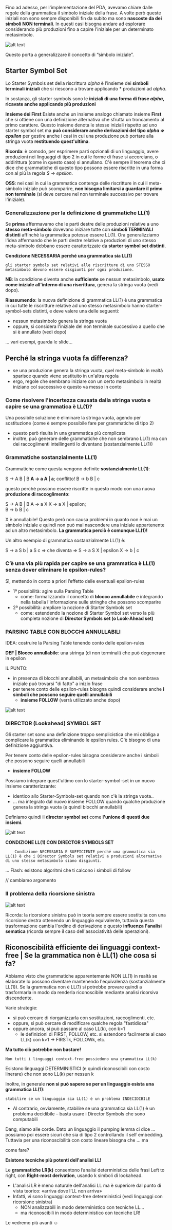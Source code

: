 Fino ad adesso, per l'implementazione del PDA, avevamo chiare dalle regole della grammatica il simbolo iniziale della frase. A volte però queste iniziali non sono sempre disponibili fin da subito ma sono __nascoste da dei simboli NON terminali__. In questi casi bisogna andare ad esplorare considerando più produzioni fino a capire l'iniziale per un determinato metasimbolo.

![alt text](immagini/esempio_starter_symbol_set.png)

Questo porta a generalizzare il concetto di “simbolo iniziale”.

## Starter Symbol Set 
Lo Starter Symbols set della riscrittura *alpha* è l’insieme dei **simboli terminali iniziali** che si riescono a trovare applicando * produzioni ad *alpha*.

In sostanza, gli starter symbols sono le **iniziali di una forma di frase *alpha*, ricavate anche applicando più produzioni**

**Insieme dei First**
Esiste anche un insieme analogo chiamato insieme __First__ che si ottiene con una definizione alternativa che sfrutta un troncamento al primo carattere. Questo insieme denota le stesse iniziali rispetto ad uno starter symbol set ma **può considerare anche derivazioni del tipo _alpha => epsilon_** per gestire anche i casi in cui una produzione può portare alla stringa vuota **restituendo quest'ultima**.


**Ricorda**: è comodo, per esprimere parti opzionali di un linguaggio, avere produzioni nei linguaggi di tipo 2 in cui le forme di frase si accorciano, o addirittura (come in questo caso) si annullano. C'è sempre il teorema che ci dice che grammatiche di questo tipo possono essere riscritte in una forma con al più la regola *S -> epsilon*.

__OSS__: nei casi in cui la grammatica contenga delle riscritture in cui il meta-simbolo iniziale può scomparire, **non bisogna limitarsi a guardare il primo non terminale** (si deve cercare nel non terminale successivo per trovare l'iniziale).



### Generalizzazione per la definizione di grammatiche LL(1)
Se __prima__ affermavamo che le parti destre delle produzioni relative a uno **stesso meta-simbolo** dovevano iniziare tutte con  __simboli TERMINALI distinti__ affinchè la grammatica potesse essere LL(1). Ora generalizziamo l'idea affermando che le parti destre relative a produzioni di uno stesso meta-simbolo debbano essere caratterizzate da __starter symbol set distinti__.

**Condizione NECESSARIA perché una grammatica sia LL(1)**
```
gli starter symbols set relativi alle riscritture di uno STESSO metasimbolo devono essere disgiunti per ogni produzione.
```

__NB__: la condizione diventa anche __sufficiente__ se nessun metasimbolo, **usato come iniziale all'interno di una riscrittura**, genera la stringa vuota (vedi dopo).

**Riassumendo**: la nuova definizione di grammatica LL(1) è una grammatica in cui tutte le riscritture relative ad uno stesso metasimbolo hanno starter-symbol-sets distinti, e deve valere una delle seguenti: 
- nessun metasimbolo genera la stringa vuota
- oppure, si considera l'iniziale del non terminale successivo a quello che si è annullato (vedi dopo)




... vari esempi, guarda le slide...




## Perché la stringa vuota fa differenza?
- se una produzione genera la stringa vuota, quel meta-simbolo in realtà sparisce quando viene sostituito in un'altra regola
- ergo, regole che sembrano iniziare con un certo metasimbolo in realtà iniziano col successivo e questo va messo in conto

### Come risolvere l'incertezza causata dalla stringa vuota e capire se una grammatica è LL(1)?
Una possibile soluzione è eliminare la stringa vuota, agendo per sostituzione (come è sempre possibile fare per grammatiche di tipo 2)
- questo però risulta in una grammatica più complicata
- inoltre, può generare delle grammatiche che non sembrano LL(1) ma con dei raccoglimenti intellingenti lo diventano (sostanzialmente LL(1))

### Grammatiche sostanzialmente LL(1)
Grammatiche come questa vengono definite **sostanzialmente LL(1)**:

S → A B | B
**A → a A | a**;    conflitto!
B → b B | c

questo perchè possono essere riscritte in questo modo con una nuova **produzione di raccoglimento**:

S → A B | B
A → a X
X → a X | epsilon;  
B → b B | c

X è annullabile! Questo però non causa problemi in quanto non è mai un simbolo iniziale e quindi non può mai nascondere una iniziale appartenente ad un altro metasimbolo. **La grammatica perciò è comunque LL(1)!** 

Un altro esempio di grammatica sostanzialmente LL(1) è:

S → a S b | a S c       => che diventa =>       S → a S X | epsilon
                                                X → b | c



### C’è una via più rapida per capire se una grammatica è LL(1) senza dover eliminare le epsilon-rules?
Sì, mettendo in conto a priori l’effetto delle eventuali epsilon-rules
- 1ª possibilità: agire sulla Parsing Table 
    - come: formalizzando il concetto di **blocco annullabile** e integrando nella tabella l'informazione sulle stringhe che possono scomparire
- 2ª possibilità: ampliare la nozione di Starter Symbols set
    - come: estendendo la nozione di Starter Symbol set verso la più completa nozione di **Director Symbols set (o Look-Ahead set)**





### PARSING TABLE CON BLOCCHI ANNULLABILI
IDEA: costruire la Parsing Table tenendo conto delle epsilon-rules

__DEF | Blocco annullabile__: una stringa (di non terminali) che può degenerare in epsilon

IL PUNTO:
- in presenza di blocchi annullabili, un metasimbolo che non sembrava iniziale può trovarsi "di fatto" a inizio frase
- per tenere conto delle epsilon-rules bisogna quindi considerare anche **i simboli che possono seguire quelli annullabili** 
    - __insieme FOLLOW__ (verrà utilizzato anche dopo)

![alt text](immagini/parsing_table_con_blocchi_annullabili.png)






### DIRECTOR (Lookahead) SYMBOL SET 
Gli starter set sono una definizione troppo semplicistica che mi obbliga a complicare la grammatica eliminando le epsilon rules. C'è bisogno di una definizione aggiuntiva.

Per tenere conto delle epsilon-rules bisogna considerare anche i simboli che possono seguire quelli annullabili 
- **insieme FOLLOW**

Possiamo integrare quest'ultimo con lo starter-symbol-set in un nuovo insieme caratterizzante:
- identico allo Starter-Symbols-set quando non c'è la stringa vuota..
- … ma integrato dal nuovo insieme FOLLOW quando qualche produzione genera la stringa vuota (e quindi blocchi annullabili)

Definiamo quindi il **director symbol set** come **l'unione di questi due insiemi**.

![alt text](immagini/director_symbol_set.png)

**CONDIZIONE LL(1) CON DIRECTOR SYMBOLS SET**
```
    Condizione NECESSARIA E SUFFICIENTE perché una grammatica sia LL(1) è che i Director Symbols set relativi a produzioni alternative di uno stesso metasimbolo siano disgiunti.
```

... Flash: esistono algoritmi che ti calcono i simboli di follow





// cambiamo argomento



### Il problema della ricorsione sinistra
![alt text](immagini/problema_ricorsione_sinistra.png)

Ricorda: la ricorsione sinistra può in teoria sempre essere sostituita con una ricorsione destra ottenendo un linguaggio equivalente, tuttavia questa trasformazione cambia l'ordine di derivazione e questo **influenza l'analisi sematica** (ricorda sempre il caso dell'associatività delle operazioni).

## Riconoscibilità efficiente dei linguaggi context-free | Se la grammatica non è LL(1) che cosa si fa?
Abbiamo visto che grammatiche apparentemente NON LL(1) in realtà se elaborate lo possono diventare mantenendo l'equivalenza (sostanzialmente LL(1)). Se la grammatica non è LL(1) si potrebbe provare quindi a trasformarla in modo da renderla riconoscibile mediante analisi ricorsiva discendente.

Varie strategie:
- si può cercare di riorganizzarla con sostituzioni, raccoglimenti, etc.
- oppure, si può cercare di modificare qualche regola "fastidiosa"
- oppure ancora, si può passare al caso LL(k), con k>1
    - le definizioni di FIRST, FOLLOW, etc. si estendono facilmente al caso LL(k) con k>1 → FIRSTk, FOLLOWk, etc.

**Ma tutto ciò potrebbe non bastare!**

```
Non tutti i linguaggi context-free possiedono una grammatica LL(k)
```

Esistono linguaggi DETERMINISTICI (e quindi riconoscibili con costo linerare) che non sono LL(k) per nessun k

Inoltre, in generale **non si può sapere se per un linguaggio esista una grammatica LL(1)**: 

```
stabilire se un linguaggio sia LL(1) è un problema INDECIDIBILE
```
- Al contrario, ovviamente, stabilire se una grammatica sia LL(1) è un problema decidibile – basta usare i Director Symbols che sono computabili

Dang, siamo alle corde. Dato un linguaggio il pumping lemma ci dice ... possiamo poi essere sicuri che sia di tipo 2 controllando il self embedding. Tuttavia per una riconoscibilità con costo lineare bisogna che ... ma 

come fare?

__Esistono tecniche più potenti dell'analisi LL!__

Le **grammatiche LR(k)** consentono l’analisi deterministica delle frasi Left to right, con **Right-most derivation**, usando k simboli di lookahead.
- L'analisi LR è meno naturale dell'analisi LL ma è superiore dal punto di vista teorico: «arriva dove l’LL non arriva»
- Infatti, vi sono linguaggi context-free deterministici (vedi linguaggi con ricorsione sinistra)
    - NON analizzabili in modo deterministico con tecniche LL...
    - ma riconoscibili in modo deterministico con tecniche LR! 

Le vedremo più avanti ☺